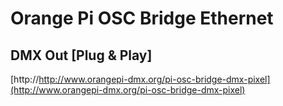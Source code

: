 # Orange Pi OSC Bridge Ethernet
## DMX Out [Plug & Play]

[http://http://www.orangepi-dmx.org/pi-osc-bridge-dmx-pixel](http://www.orangepi-dmx.org/pi-osc-bridge-dmx-pixel)